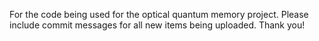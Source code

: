 For the code being used for the optical quantum memory project. Please include commit messages for all new items being uploaded. Thank you! 
